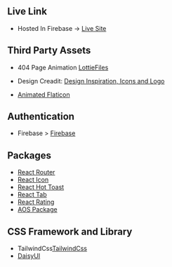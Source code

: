 ## Live Link
* Hosted In Firebase -> [Live Site](https://toy-town-fc89b.firebaseapp.com/)

## Third Party Assets
* 404 Page Animation [LottieFiles](https://lottiefiles.com/98642-error-404)

* Design Creadit: [Design Inspiration, Icons and Logo](https://toytown-ishi.myshopify.com/)
* [Animated Flaticon](https://www.flaticon.com/animated-icons)

## Authentication
* Firebase > [Firebase](https://console.firebase.google.com/)

## Packages
* [React Router](https://reactrouter.com/en/main)
* [React Icon](https://react-icons.github.io/react-icons/)
* [React Hot Toast](https://react-hot-toast.com/)
* [React Tab](https://www.npmjs.com/package/react-tabs)
* [React Rating](https://github.com/smastrom/react-rating)
* [AOS Package](https://www.npmjs.com/package/aos)

## CSS Framework and Library
* TailwindCss[TailwindCss](https://tailwindcss.com/)
* [DaisyUI](https://daisyui.com/)